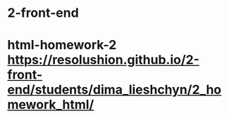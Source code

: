 # 2-front-end
# html-homework-2 https://resolushion.github.io/2-front-end/students/dima_lieshchyn/2_homework_html/
